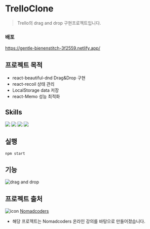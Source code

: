 # TrelloClone

> Trello의 drag and drop 구현프로젝트입니다.

### 배포

https://gentle-bienenstitch-3f2559.netlify.app/

## 프로젝트 목적

- react-beautiful-dnd Drag&Drop 구현
- react-recoil 상태 관리
- LocalStorage data 저장
- react-Memo 성능 최적화

## Skills

<img src="https://img.shields.io/badge/React-1D253A?style=flat&logo=React&logoColor=61DAFB"/> <img src="https://img.shields.io/badge/typescript-blue?style=flat&logo=typescript&logoColor=white"/> <img src="https://img.shields.io/badge/styled components-CC6699?style=flat&logo=styled-components&logoColor=black"/> <img src="https://img.shields.io/badge/recoil-blue?style=flat&logo=React-recoil&logoColor=000020"/>

## 실행

```
npm start
```

## 기능

![drag and drop](https://user-images.githubusercontent.com/99850326/230858582-2a0872b5-d5f7-453e-b3ee-93fd1c57e71f.gif)

## 프로젝트 출처

![icon](https://user-images.githubusercontent.com/99850326/230002527-5a26ff3e-8fa8-46de-b054-516101bd5901.png) [Nomadcoders](https://nomadcoders.co/react-masterclass)

- 해당 프로젝트는 Nomadcoders 온라인 강의를 바탕으로 만들어졌습니다.
